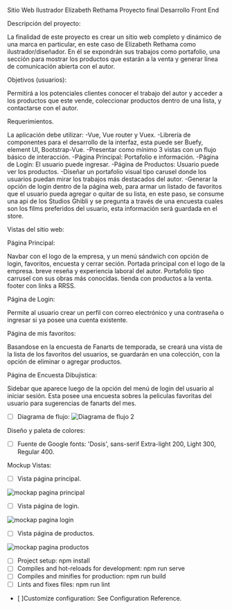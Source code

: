 Sitio Web Ilustrador Elizabeth Rethama
Proyecto final Desarrollo Front End

Descripción del proyecto:

La finalidad de este proyecto es crear un sitio web completo y dinámico de una marca en particular, en este caso de Elizabeth Rethama como ilustrador/diseñador. 
En él se expondrán sus trabajos como portafolio, una sección para mostrar los productos que estarán a la venta y generar línea de comunicación abierta con el autor.

Objetivos (usuarios): 

Permitirá a los potenciales clientes conocer el trabajo del autor y acceder a los productos que este vende, coleccionar productos dentro de una lista, y contactarse con el autor.

Requerimientos.

La aplicación debe utilizar:
-Vue, Vue router y Vuex.
-Librería de componentes para el desarrollo de la interfaz, esta puede ser Buefy, element UI, Bootstrap-Vue.
-Presentar como mínimo 3 vistas con un flujo básico de interacción.
-Página Principal: Portafolio e información.
-Página de Login: El usuario puede ingresar.
-Página de Productos: Usuario puede ver los productos. 
-Diseñar un portafolio visual tipo carusel donde los usuarios puedan mirar los trabajos más destacados del autor.
-Generar la opción de login dentro de la página web, para armar un listado de favoritos que el usuario pueda agregar o quitar de su lista, en este paso, se consume una api
de los Studios Ghibli y se pregunta a través de una encuesta cuales son los films preferidos del usuario, esta información será guardada en el store. 


Vistas del sitio web:

Página Principal:

Navbar con el logo de la empresa, y un menú sándwich con opción de login, favoritos, encuesta y cerrar seción.
Portada principal con el logo de la empresa.
breve reseña y experiencia laboral del autor.
Portafolio tipo carrusel con sus obras más conocidas.
tienda con productos a la venta.
footer con links a RRSS.

Página de Login:

Permite al usuario crear un perfil con correo electrónico y una contraseña o ingresar si ya posee una cuenta existente.

Página de mis favoritos:

Basandose en la encuesta de Fanarts de temporada, se creará una vista de la lista de los favoritos del usuarios, se guardarán en una colección, con la opción de eliminar o agregar productos.

Página de Encuesta Dibujistica:

Sidebar que aparece luego de la opción del menú de login del usuario al iniciar sesión. Esta posee una encuesta sobres la peliculas favoritas del usuario para sugerencias de fanarts del mes.

- [ ] Diagrama de flujo:
![Diagrama de flujo 2](https://user-images.githubusercontent.com/60222751/84966746-4a10cf80-b0e0-11ea-9aab-b8bba4f78a09.jpg)

Diseño y paleta de colores:
- [ ] Fuente de Google fonts: 'Dosis', sans-serif Extra-light 200, Light 300, Regular 400.
  <link href="https://fonts.googleapis.com/css2?family=Dosis:wght@200;300;400&display=swap" rel="stylesheet">


Mockup Vistas:

- [ ] Vista página principal.

![mockap pagina principal](https://user-images.githubusercontent.com/60222751/85234815-1da9cb80-b3de-11ea-9159-12eb93b820e4.jpg)

- [ ] Vista página de login.

![mockap pagina login](https://user-images.githubusercontent.com/60222751/85234823-3c0fc700-b3de-11ea-8798-27e891cfbc9d.jpg)

- [ ] Vista página de productos.

![mockap pagina productos](https://user-images.githubusercontent.com/60222751/85234917-ed166180-b3de-11ea-9550-6c9bf1c78221.jpg)

- [ ] Project setup: npm install
- [ ] Compiles and hot-reloads for development: npm run serve
- [ ] Compiles and minifies for production: npm run build
- [ ] Lints and fixes files: npm run lint
- [ ]Customize configuration: See Configuration Reference.

